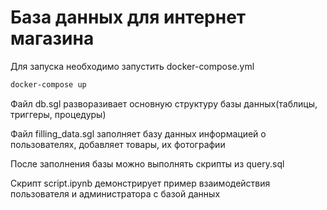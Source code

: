 # База данных для интернет магазина
Для запуска необходимо запустить docker-compose.yml
```bash
docker-compose up
```
Файл db.sgl разворазивает основную структуру базы данных(таблицы, триггеры, процедуры)

Файл filling_data.sgl заполняет базу данных информацией о пользователях, добавляет товары, их фотографии

После заполнения базы можно выполнять скрипты из query.sql 

Скрипт script.ipynb демонстрирует пример взаимодействия пользователя и администратора с базой данных 
